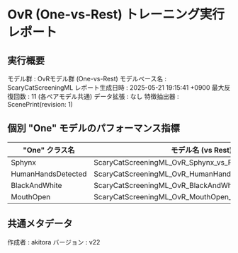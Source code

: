 # OvR (One-vs-Rest) トレーニング実行レポート

## 実行概要
モデル群         : OvRモデル群 (One-vs-Rest)
モデルベース名   : ScaryCatScreeningML
レポート生成日時   : 2025-05-21 19:15:41 +0900
最大反復回数     : 11 (各ペアモデル共通)
データ拡張       : なし
特徴抽出器       : ScenePrint(revision: 1)

## 個別 "One" モデルのパフォーマンス指標
| "One" クラス名 | モデル名 (vs Rest) | 検証正解率 | 再現率 | 適合率 |
|----------------|----------------------|--------------|----------|----------|
| Sphynx | ScaryCatScreeningML_OvR_Sphynx_vs_Rest_v22 | 8750.00% | 87.50% | 87.50% |
| HumanHandsDetected | ScaryCatScreeningML_OvR_HumanHandsDetected_vs_Rest_v22 | 9000.00% | 80.00% | 100.00% |
| BlackAndWhite | ScaryCatScreeningML_OvR_BlackAndWhite_vs_Rest_v22 | 9285.71% | 92.86% | 92.86% |
| MouthOpen | ScaryCatScreeningML_OvR_MouthOpen_vs_Rest_v22 | 7142.86% | 71.43% | 71.43% |

## 共通メタデータ
作成者            : akitora
バージョン        : v22